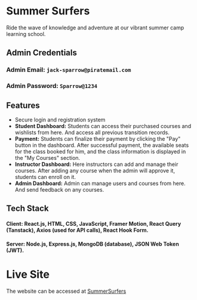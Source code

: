 # Summer Surfers

Ride the wave of knowledge and adventure at our vibrant summer camp learning school.

## Admin Credentials

### Admin Email: `jack-sparrow@piratemail.com`

### Admin Password: `Sparrow@1234`

## Features

- Secure login and registration system
- **Student Dashboard:** Students can access their purchased courses and wishlists from here. And access all previous transition records.
- **Payment:** Students can finalize their payment by clicking the "Pay" button in the dashboard. After successful payment, the available seats for the class booked for him, and the class information is displayed in the "My Courses" section.
- **Instructor Dashboard:** Here instructors can add and manage their courses. After adding any course when the admin will approve it, students can enroll on it.
- **Admin Dashboard:** Admin can manage users and courses from here. And send feedback on any courses.

## Tech Stack

#### **Client:** React.js, HTML, CSS, JavaScript, Framer Motion, React Query (Tanstack), Axios (used for API calls), React Hook Form.

#### **Server:** Node.js, Express.js, MongoDB (database), JSON Web Token (JWT).

# Live Site

The website can be accessed at [SummerSurfers](https://omnibox-farint.web.app/)
